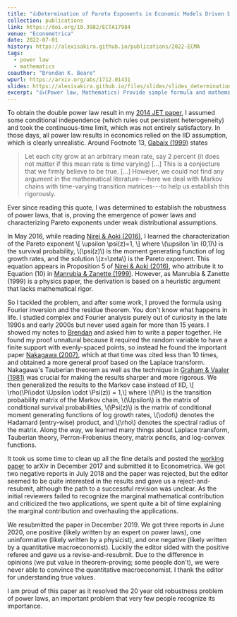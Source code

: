 ```yaml
---
title: "👍Determination of Pareto Exponents in Economic Models Driven by Markov Multiplicative Processes"
collection: publications
link: https://doi.org/10.3982/ECTA17984
venue: "Econometrica"
date: 2022-07-01
history: https://alexisakira.github.io/publications/2022-ECMA
tags:
  - power law
  - mathematics
coauthor: "Brendan K. Beare"
wpurl: https://arxiv.org/abs/1712.01431
slides: https://alexisakira.github.io/files/slides/slides_determination.pdf
excerpt: "👍(Power law, Mathematics) Provide simple formula and mathematical foundation for Pareto exponents of stationary Markov multiplicative processes."
---
```


To obtain the double power law result in my [2014 JET paper](https://doi.org/10.1016/j.jet.2014.09.015), I assumed some conditional independence (which rules out persistent heterogeneity) and took the continuous-time limit, which was not entirely satisfactory. In those days, all power law results in economics relied on the IID assumption, which is clearly unrealistic. Around Footnote 13, [Gabaix (1999)](https://doi.org/10.1162/003355399556133) states

>Let each city grow at an arbitrary mean rate, say 2 percent (it does not matter if this mean rate is time varying) [...] This is a conjecture that we firmly believe to be true. [...] However, we could not find any argument in the mathematical literature---here we deal with Markov chains with time-varying transition matrices---to help us establish this rigorously.

Ever since reading this quote, I was determined to establish the robustness of power laws, that is, proving the emergence of power laws and characterizing Pareto exponents under weak distributional assumptions.

In May 2016, while reading [Nirei & Aoki (2016)](https://doi.org/10.1016/j.red.2015.11.002), I learned the characterization of the Pareto exponent
\\[ \upsilon \psi(z)=1, \\]
where \\(\upsilon \in (0,1)\\) is the survival probability, \\(\psi(z)\\) is the moment generating function of log growth rates, and the solution \\(z=\zeta\\) is the Pareto exponent. This equation appears in Proposition 5 of [Nirei & Aoki (2016)](https://doi.org/10.1016/j.red.2015.11.002), who attribute it to Equation (10) in [Manrubia & Zanette (1999)](https://doi.org/10.1103/PhysRevE.59.4945). However, as Manrubia & Zanette (1999) is a physics paper, the derivation is based on a heuristic argument that lacks mathematical rigor.

So I tackled the problem, and after some work, I proved the formula using Fourier inversion and the residue theorem. You don't know what happens in life. I studied complex and Fourier analysis purely out of curiosity in the late 1990s and early 2000s but never used again for more than 15 years. I showed my notes to [Brendan](https://www.brendanbeare.com/) and asked him to write a paper together. He found my proof unnatural because it required the random variable to have a finite support with evenly-spaced points, so instead he found the important paper [Nakagawa (2007)](https://doi.org/10.1109/TIT.2007.903114), which at that time was cited less than 10 times, and obtained a more general proof based on the Laplace transform. Nakagawa's Tauberian theorem as well as the technique in [Graham & Vaaler (1981)](https://doi.org/10.1090/S0002-9947-1981-0607121-1) was crucial for making the results sharper and more rigorous. We then generalized the results to the Markov case instead of IID,
\\[ \rho(\Pi\odot \Upsilon \odot \Psi(z)) = 1,\\]
where \\(\Pi\\) is the transition probability matrix of the Markov chain, \\(\Upsilon\\) is the matrix of conditional survival probabilities, \\(\Psi(z)\\) is the matrix of conditional moment generating functions of log growth rates, \\(\odot\\) denotes the Hadamard (entry-wise) product, and \\(\rho\\) denotes the spectral radius of the matrix. Along the way, we learned many things about Laplace transform, Tauberian theory, Perron-Frobenius theory, matrix pencils, and log-convex functions.

It took us some time to clean up all the fine details and posted the [working paper](https://arxiv.org/abs/1712.01431) to arXiv in December 2017 and submitted it to Econometrica. We got two negative reports in July 2018 and the paper was rejected, but the editor seemed to be quite interested in the results and gave us a reject-and-resubmit, although the path to a successful revision was unclear. As the initial reviewers failed to recognize the marginal mathematical contribution and criticized the two applications, we spent quite a bit of time explaining the marginal contribution and overhauling the applications.

We resubmitted the paper in December 2019. We got three reports in June 2020, one positive (likely written by an expert on power laws), one uninformative (likely written by a physicist), and one negative (likely written by a quantitative macroeconomist). Luckily the editor sided with the positive referee and gave us a revise-and-resubmit. Due to the difference in opinions (we put value in theorem-proving; some people don't), we were never able to convince the quantitative macroeconomist. I thank the editor for understanding true values.

I am proud of this paper as it resolved the 20 year old robustness problem of power laws, an important problem that very few people recognize its importance.